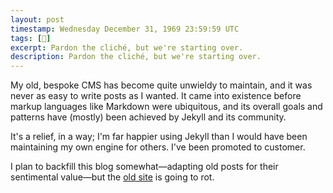 ```yaml
---
layout: post
timestamp: Wednesday December 31, 1969 23:59:59 UTC
tags: [👤]
excerpt: Pardon the cliché, but we're starting over.
description: Pardon the cliché, but we're starting over.
---
```


My old, bespoke CMS has become quite unwieldy to maintain, and it was never as easy to write posts as I wanted. It came into existence before markup languages like Markdown were ubiquitous, and its overall goals and patterns have (mostly) been achieved by Jekyll and its community.

It's a relief, in a way; I'm far happier using Jekyll than I would have been maintaining my own engine for others. I've been promoted to customer.

I plan to backfill this blog somewhat—adapting old posts for their sentimental value—but the [old site](http://numist.net) is going to rot.
